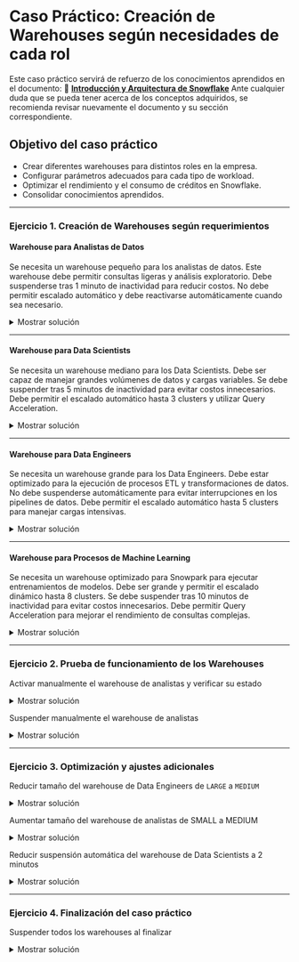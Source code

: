 # Caso Práctico: Creación de Warehouses según necesidades de cada rol

Este caso práctico servirá de refuerzo de los conocimientos aprendidos en el documento:
 📄 **[Introducción y Arquitectura de Snowflake](01_introduccion_snowflake.md)**
Ante cualquier duda que se pueda tener acerca de los conceptos adquiridos, se recomienda revisar nuevamente el documento y su sección correspondiente.

## Objetivo del caso práctico

- Crear diferentes warehouses para distintos roles en la empresa.
- Configurar parámetros adecuados para cada tipo de workload.
- Optimizar el rendimiento y el consumo de créditos en Snowflake.
- Consolidar conocimientos aprendidos.
  

---

### Ejercicio 1. Creación de Warehouses según requerimientos

#### Warehouse para Analistas de Datos

Se necesita un warehouse pequeño para los analistas de datos. Este warehouse debe permitir consultas ligeras y análisis exploratorio. Debe suspenderse tras 1 minuto de inactividad para reducir costos. No debe permitir escalado automático y debe reactivarse automáticamente cuando sea necesario.

<details><summary>Mostrar solución</summary>

```sql
CREATE WAREHOUSE IF NOT EXISTS WH_ANALYTICS
WITH WAREHOUSE_TYPE = 'STANDARD'
     WAREHOUSE_SIZE = 'SMALL'
     AUTO_SUSPEND = 60
     AUTO_RESUME = TRUE
     MIN_CLUSTER_COUNT = 1
     MAX_CLUSTER_COUNT = 1
     SCALING_POLICY = 'STANDARD'
     INITIALLY_SUSPENDED = TRUE;
```

</details>

---

#### Warehouse para Data Scientists

Se necesita un warehouse mediano para los Data Scientists. Debe ser capaz de manejar grandes volúmenes de datos y cargas variables. Se debe suspender tras 5 minutos de inactividad para evitar costos innecesarios. Debe permitir el escalado automático hasta 3 clusters y utilizar Query Acceleration.

<details><summary>Mostrar solución</summary>

```sql
CREATE WAREHOUSE IF NOT EXISTS WH_DATASCIENCE
WITH WAREHOUSE_TYPE = 'STANDARD'
     WAREHOUSE_SIZE = 'MEDIUM'
     AUTO_SUSPEND = 300
     AUTO_RESUME = TRUE
     MIN_CLUSTER_COUNT = 1
     MAX_CLUSTER_COUNT = 3
     SCALING_POLICY = 'ECONOMY'
     ENABLE_QUERY_ACCELERATION = TRUE
     INITIALLY_SUSPENDED = TRUE;
```

</details>

---

#### Warehouse para Data Engineers

Se necesita un warehouse grande para los Data Engineers. Debe estar optimizado para la ejecución de procesos ETL y transformaciones de datos. No debe suspenderse automáticamente para evitar interrupciones en los pipelines de datos. Debe permitir el escalado automático hasta 5 clusters para manejar cargas intensivas.

<details><summary>Mostrar solución</summary>

```sql
CREATE WAREHOUSE IF NOT EXISTS WH_ENGINEERING
WITH WAREHOUSE_TYPE = 'STANDARD'
     WAREHOUSE_SIZE = 'LARGE'
     AUTO_SUSPEND = 0
     AUTO_RESUME = TRUE
     MIN_CLUSTER_COUNT = 1
     MAX_CLUSTER_COUNT = 5
     SCALING_POLICY = 'STANDARD'
     INITIALLY_SUSPENDED = FALSE;
```

</details>

---

#### Warehouse para Procesos de Machine Learning

Se necesita un warehouse optimizado para Snowpark para ejecutar entrenamientos de modelos. Debe ser grande y permitir el escalado dinámico hasta 8 clusters. Se debe suspender tras 10 minutos de inactividad para evitar costos innecesarios. Debe permitir Query Acceleration para mejorar el rendimiento de consultas complejas.

<details><summary>Mostrar solución</summary>

```sql
CREATE WAREHOUSE IF NOT EXISTS WH_ML
WITH WAREHOUSE_TYPE = 'SNOWPARK-OPTIMIZED'
     WAREHOUSE_SIZE = 'LARGE'
     AUTO_SUSPEND = 600
     AUTO_RESUME = TRUE
     MIN_CLUSTER_COUNT = 1
     MAX_CLUSTER_COUNT = 8
     SCALING_POLICY = 'STANDARD'
     ENABLE_QUERY_ACCELERATION = TRUE
     INITIALLY_SUSPENDED = FALSE;
```

</details>

---

### Ejercicio 2. Prueba de funcionamiento de los Warehouses

Activar manualmente el warehouse de analistas y verificar su estado

<details><summary>Mostrar solución</summary>

```sql
ALTER WAREHOUSE WH_ANALYTICS RESUME;
SELECT CURRENT_WAREHOUSE();
```

</details>

<p>

Suspender manualmente el warehouse de analistas

<details><summary>Mostrar solución</summary>

```sql
ALTER WAREHOUSE WH_ANALYTICS SUSPEND;
```

</details>

---

### Ejercicio 3. Optimización y ajustes adicionales

Reducir tamaño del warehouse de Data Engineers de ``LARGE`` a ``MEDIUM``

<details><summary>Mostrar solución</summary>

```sql
ALTER WAREHOUSE WH_ENGINEERING SET WAREHOUSE_SIZE = 'MEDIUM';
```

</details>

<p>

Aumentar tamaño del warehouse de analistas de SMALL a MEDIUM

<details><summary>Mostrar solución</summary>

```sql
ALTER WAREHOUSE WH_ANALYTICS SET WAREHOUSE_SIZE = 'MEDIUM';
```

</details>

<p>

Reducir suspensión automática del warehouse de Data Scientists a 2 minutos

<details><summary>Mostrar solución</summary>

```sql
ALTER WAREHOUSE WH_DATASCIENCE SET AUTO_SUSPEND = 120;
```

</details>

---

### Ejercicio 4. Finalización del caso práctico

Suspender todos los warehouses al finalizar

<details><summary>Mostrar solución</summary>

```sql
ALTER WAREHOUSE WH_ANALYTICS SUSPEND;
ALTER WAREHOUSE WH_DATASCIENCE SUSPEND;
ALTER WAREHOUSE WH_ENGINEERING SUSPEND;
ALTER WAREHOUSE WH_ML SUSPEND;
```

</details>
